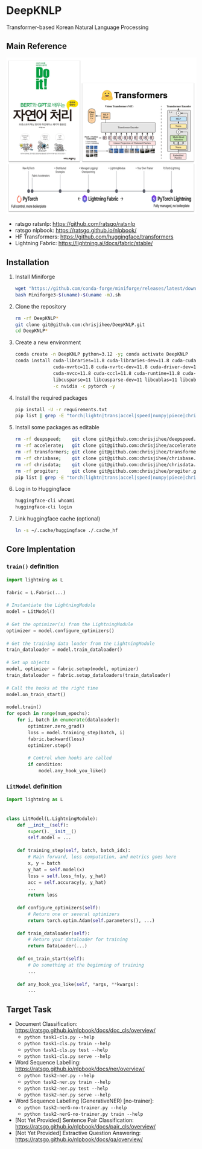 # DeepKNLP
Transformer-based Korean Natural Language Processing

## Main Reference
![overview](images/overview.png?raw=true)
* ratsgo ratsnlp: https://github.com/ratsgo/ratsnlp
* ratsgo nlpbook: https://ratsgo.github.io/nlpbook/
* HF Transformers: https://github.com/huggingface/transformers
* Lightning Fabric: https://lightning.ai/docs/fabric/stable/

## Installation

1. Install Miniforge
    ```bash
    wget "https://github.com/conda-forge/miniforge/releases/latest/download/Miniforge3-$(uname)-$(uname -m).sh"
    bash Miniforge3-$(uname)-$(uname -m).sh
    ```
2. Clone the repository
    ```bash
    rm -rf DeepKNLP*
    git clone git@github.com:chrisjihee/DeepKNLP.git
    cd DeepKNLP*
    ```
3. Create a new environment
    ```bash
    conda create -n DeepKNLP python=3.12 -y; conda activate DeepKNLP
    conda install cuda-libraries=11.8 cuda-libraries-dev=11.8 cuda-cudart=11.8 cuda-cudart-dev=11.8 \
                  cuda-nvrtc=11.8 cuda-nvrtc-dev=11.8 cuda-driver-dev=11.8 \
                  cuda-nvcc=11.8 cuda-cccl=11.8 cuda-runtime=11.8 cuda-version=11.8 \
                  libcusparse=11 libcusparse-dev=11 libcublas=11 libcublas-dev=11 \
                  -c nvidia -c pytorch -y
    ```
4. Install the required packages
    ```bash
    pip install -U -r requirements.txt
    pip list | grep -E "torch|lightn|trans|accel|speed|numpy|piece|chris|prog|pydantic"
    ```
5. Install some packages as editable
    ```bash
    rm -rf deepspeed;    git clone git@github.com:chrisjihee/deepspeed.git;    DS_BUILD_FUSED_ADAM=1 pip install -U -e deepspeed
    rm -rf accelerate;   git clone git@github.com:chrisjihee/accelerate.git;   pip install -U -e accelerate
    rm -rf transformers; git clone git@github.com:chrisjihee/transformers.git; pip install -U -e transformers
    rm -rf chrisbase;    git clone git@github.com:chrisjihee/chrisbase.git;    pip install -U -e chrisbase
    rm -rf chrisdata;    git clone git@github.com:chrisjihee/chrisdata.git;    pip install -U -e chrisdata
    rm -rf progiter;     git clone git@github.com:chrisjihee/progiter.git;     pip install -U -e progiter
    pip list | grep -E "torch|lightn|trans|accel|speed|numpy|piece|chris|prog|pydantic"; ds_report
    ```
6. Log in to Huggingface
    ```bash
    huggingface-cli whoami
    huggingface-cli login
    ```
7. Link huggingface cache (optional)
    ```bash
    ln -s ~/.cache/huggingface ./.cache_hf
    ```

## Core Implentation

### `train()` definition
```python
import lightning as L

fabric = L.Fabric(...)

# Instantiate the LightningModule
model = LitModel()

# Get the optimizer(s) from the LightningModule
optimizer = model.configure_optimizers()

# Get the training data loader from the LightningModule
train_dataloader = model.train_dataloader()

# Set up objects
model, optimizer = fabric.setup(model, optimizer)
train_dataloader = fabric.setup_dataloaders(train_dataloader)

# Call the hooks at the right time
model.on_train_start()

model.train()
for epoch in range(num_epochs):
    for i, batch in enumerate(dataloader):
        optimizer.zero_grad()
        loss = model.training_step(batch, i)
        fabric.backward(loss)
        optimizer.step()

        # Control when hooks are called
        if condition:
            model.any_hook_you_like()
```

### `LitModel` definition
```python
import lightning as L


class LitModel(L.LightningModule):
    def __init__(self):
        super().__init__()
        self.model = ...

    def training_step(self, batch, batch_idx):
        # Main forward, loss computation, and metrics goes here
        x, y = batch
        y_hat = self.model(x)
        loss = self.loss_fn(y, y_hat)
        acc = self.accuracy(y, y_hat)
        ...
        return loss

    def configure_optimizers(self):
        # Return one or several optimizers
        return torch.optim.Adam(self.parameters(), ...)

    def train_dataloader(self):
        # Return your dataloader for training
        return DataLoader(...)

    def on_train_start(self):
        # Do something at the beginning of training
        ...

    def any_hook_you_like(self, *args, **kwargs):
        ...
```

## Target Task
* Document Classification: https://ratsgo.github.io/nlpbook/docs/doc_cls/overview/
  - `python task1-cls.py --help`
  - `python task1-cls.py train --help`
  - `python task1-cls.py test --help`
  - `python task1-cls.py serve --help`
* Word Sequence Labelling: https://ratsgo.github.io/nlpbook/docs/ner/overview/
  - `python task2-ner.py --help`
  - `python task2-ner.py train --help`
  - `python task2-ner.py test --help`
  - `python task2-ner.py serve --help`
* Word Sequence Labelling (GenerativeNER) [no-trainer]:
  - `python task2-nerG-no-trainer.py --help`
  - `python task2-nerG-no-trainer.py train --help`
* [Not Yet Provided] Sentence Pair Classification: https://ratsgo.github.io/nlpbook/docs/pair_cls/overview/
* [Not Yet Provided] Extractive Question Answering: https://ratsgo.github.io/nlpbook/docs/qa/overview/
